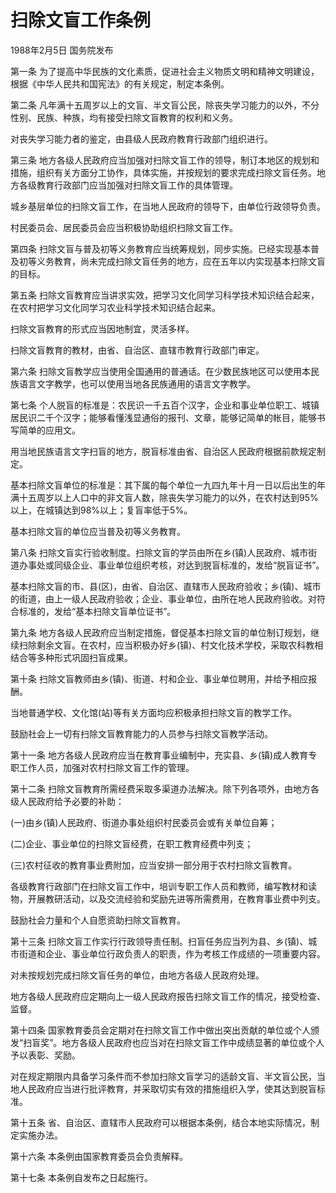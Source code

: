 # 扫除文盲工作条例

1988年2月5日 国务院发布　

<!-- INFO END -->

第一条 为了提高中华民族的文化素质，促进社会主义物质文明和精神文明建设，根据《中华人民共和国宪法》的有关规定，制定本条例。

第二条 凡年满十五周岁以上的文盲、半文盲公民，除丧失学习能力的以外，不分性别、民族、种族，均有接受扫除文盲教育的权利和义务。

对丧失学习能力者的鉴定，由县级人民政府教育行政部门组织进行。

第三条 地方各级人民政府应当加强对扫除文盲工作的领导，制订本地区的规划和措施，组织有关方面分工协作，具体实施，并按规划的要求完成扫除文盲任务。地方各级教育行政部门应当加强对扫除文盲工作的具体管理。

城乡基层单位的扫除文盲工作，在当地人民政府的领导下，由单位行政领导负责。

村民委员会、居民委员会应当积极协助组织扫除文盲工作。

第四条 扫除文盲与普及初等义务教育应当统筹规划，同步实施。已经实现基本普及初等义务教育，尚未完成扫除文盲任务的地方，应在五年以内实现基本扫除文盲的目标。

第五条 扫除文盲教育应当讲求实效，把学习文化同学习科学技术知识结合起来，在农村把学习文化同学习农业科学技术知识结合起来。

扫除文盲教育的形式应当因地制宜，灵活多样。

扫除文盲教育的教材，由省、自治区、直辖市教育行政部门审定。

第六条 扫除文盲教学应当使用全国通用的普通话。在少数民族地区可以使用本民族语言文字教学，也可以使用当地各民族通用的语言文字教学。

第七条 个人脱盲的标准是：农民识一千五百个汉字，企业和事业单位职工、城镇居民识二千个汉字；能够看懂浅显通俗的报刊、文章，能够记简单的帐目，能够书写简单的应用文。

用当地民族语言文字扫盲的地方，脱盲标准由省、自治区人民政府根据前款规定制定。

基本扫除文盲单位的标准是：其下属的每个单位一九四九年十月一日以后出生的年满十五周岁以上人口中的非文盲人数，除丧失学习能力的以外，在农村达到95%以上，在城镇达到98%以上；复盲率低于5%。

基本扫除文盲的单位应当普及初等义务教育。

第八条 扫除文盲实行验收制度。扫除文盲的学员由所在乡(镇)人民政府、城市街道办事处或同级企业、事业单位组织考核，对达到脱盲标准的，发给“脱盲证书”。

基本扫除文盲的市、县(区)，由省、自治区、直辖市人民政府验收；乡(镇)、城市的街道，由上一级人民政府验收；企业、事业单位，由所在地人民政府验收。对符合标准的，发给“基本扫除文盲单位证书”。

第九条 地方各级人民政府应当制定措施，督促基本扫除文盲的单位制订规划，继续扫除剩余文盲。在农村，应当积极办好乡(镇)、村文化技术学校，采取农科教相结合等多种形式巩固扫盲成果。

第十条 扫除文盲教师由乡(镇)、街道、村和企业、事业单位聘用，并给予相应报酬。

当地普通学校、文化馆(站)等有关方面均应积极承担扫除文盲的教学工作。

鼓励社会上一切有扫除文盲教育能力的人员参与扫除文盲教学活动。

第十一条 地方各级人民政府应当在教育事业编制中，充实县、乡(镇)成人教育专职工作人员，加强对农村扫除文盲工作的管理。

第十二条 扫除文盲教育所需经费采取多渠道办法解决。除下列各项外，由地方各级人民政府给予必要的补助：

(一)由乡(镇)人民政府、街道办事处组织村民委员会或有关单位自筹；

(二)企业、事业单位的扫除文盲经费，在职工教育经费中列支；

(三)农村征收的教育事业费附加，应当安排一部分用于农村扫除文盲教育。

各级教育行政部门在扫除文盲工作中，培训专职工作人员和教师，编写教材和读物，开展教研活动，以及交流经验和奖励先进等所需费用，在教育事业费中列支。

鼓励社会力量和个人自愿资助扫除文盲教育。

第十三条 扫除文盲工作实行行政领导责任制。扫盲任务应当列为县、乡(镇)、城市街道和企业、事业单位行政负责人的职责，作为考核工作成绩的一项重要内容。

对未按规划完成扫除文盲任务的单位，由地方各级人民政府处理。

地方各级人民政府应定期向上一级人民政府报告扫除文盲工作的情况，接受检查、监督。

第十四条 国家教育委员会定期对在扫除文盲工作中做出突出贡献的单位或个人颁发“扫盲奖”。地方各级人民政府也应当对在扫除文盲工作中成绩显著的单位或个人予以表彰、奖励。

对在规定期限内具备学习条件而不参加扫除文盲学习的适龄文盲、半文盲公民，当地人民政府应当进行批评教育，并采取切实有效的措施组织入学，使其达到脱盲标准。

第十五条 省、自治区、直辖市人民政府可以根据本条例，结合本地实际情况，制定实施办法。

第十六条 本条例由国家教育委员会负责解释。

第十七条 本条例自发布之日起施行。